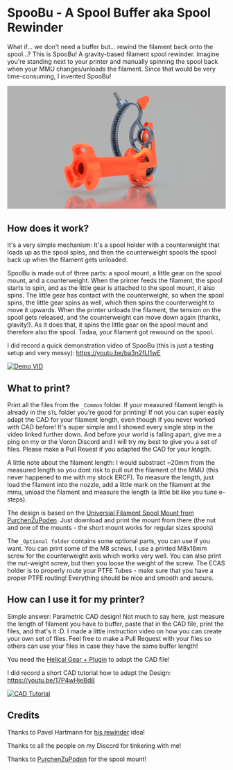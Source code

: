 # SpooBu - A **Spoo**l **Bu**ffer aka Spool Rewinder


What if... we don't need a buffer but... rewind the filament back onto the spool...? This is SpooBu! A gravity-based filament spool rewinder. Imagine you're standing next to your printer and manually spinning the spool back when your MMU changes/unloads the filament. Since that would be very time-consuming, I invented SpooBu!

![](Images/SpooBu.png)

## How does it work?

It's a very simple mechanism: It's a spool holder with a counterweight that loads up as the spool spins, and then the counterweight spools the spool back up when the filament gets unloaded.

SpooBu is made out of three parts: a spool mount, a little gear on the spool mount, and a counterweight. When the printer feeds the filament, the spool starts to spin, and as the little gear is attached to the spool mount, it also spins. The little gear has contact with the counterweight, so when the spool spins, the little gear spins as well, which then spins the counterweight to move it upwards.
When the printer unloads the filament, the tension on the spool gets released, and the counterweight can move down again (thanks, gravity!). As it does that, it spins the little gear on the spool mount and therefore also the spool. Tadaa, your filament got rewound on the spool.


I did record a quick demonstration video of SpooBu (this is just a testing setup and very messy): https://youtu.be/ba3n2fLI1wE

[![Demo VID](https://img.youtube.com/vi/v=ba3n2fLI1wE/0.jpg)](https://youtu.be/ba3n2fLI1wE)

## What to print?

Print all the files from the `_Common` folder. If your measured filament length is already in the `STL` folder you're good for printing! If not you can super easily adapt the CAD for your filament length, even though if you never worked with CAD before! It's super simple and I showed every single step in the video linked further down. And before your world is falling apart, give me a ping on my or the Voron Discord and I will try my best to give you a set of files. Please make a Pull Reuest if you adapted the CAD for your length.

A little note about the filament length: I would substract ~20mm from the measured length so you dont risk to pull out the filament of the MMU (this never happened to me with my stock ERCF). To measure the length, just load the filament into the nozzle, add a little mark on the filament at the mmu, unload the filament and measure the length (a little bit like you tune e-steps).

The design is based on the [Universial Filament Spool Mount from PurchenZuPoden](https://www.printables.com/de/model/65651-universal-filament-spool-holder). Just download and print the mount from there (the nut and one of the mounts - the short mount works for regular sizes spools)

The `_Optional folder` contains some optional parts, you can use if you want. You can print some of the M8 screws, I use a printed M8x16mm screw for the counterweight axis which works very well. You can also print the nut-weight screw, but then you loose the weight of the screw. The ECAS holder is to properly route your PTFE Tubes - make sure that you have a proper PTFE routing! Everything should be nice and smooth and secure.

## How can I use it for my printer?

Simple answer: Parametric CAD design! Not much to say here, just measure the length of filament you have to buffer, paste that in the CAD file, print the files, and that's it :D. I made a little instruction video on how you can create your own set of files. Feel free to make a Pull Request with your files so others can use your files in case they have the same buffer length!

You need the [Helical Gear + Plugin](https://apps.autodesk.com/FUSION/de/Detail/Index?id=1259509007239787473&appLang=en&os=Mac) to adapt the CAD file!

I did record a short CAD tutorial how to adapt the Design: https://youtu.be/17P4wHjeBd8

[![CAD Tutorial](https://img.youtube.com/vi/v=17P4wHjeBd8/0.jpg)](https://youtu.be/17P4wHjeBd8)


## Credits

Thanks to Pavel Hartmann for [his rewinder](https://youtu.be/otfgxMiwivw?si=FOWaNhXBAOYx1tBN) idea!

Thanks to all the people on my Discord for tinkering with me!

Thanks to [PurchenZuPoden](https://www.printables.com/de/model/65651-universal-filament-spool-holder) for the spool mount!
